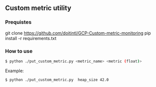 ## Custom metric utility

### Prequistes

git clone https://github.com/doitintl/GCP-Custom-metric-monitoring
pip install -r requirements.txt

### How to use 

```bash
$ python ./put_custom_metric.py <metric_name> <metric (float)>
```


Example:

```bash
$ python ./put_custom_metric.py  heap_size 42.0
``` 

